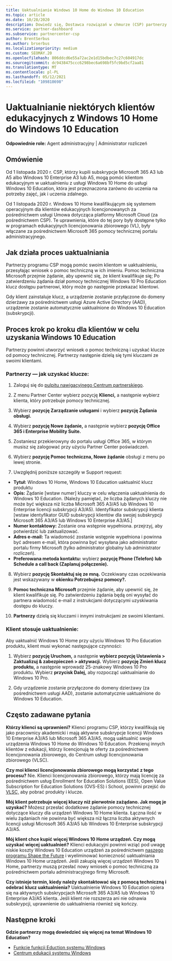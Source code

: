 ```yaml
---
title: Uaktualnianie Windows 10 Home do Windows 10 Education
ms.topic: article
ms.date: 10/28/2020
description: Dowiedz się, Dostawca rozwiązań w chmurze (CSP) partnerzy mogą uaktualnić niektórych swoich klientów edukacyjnych z Windows 10 Home do Windows 10 Education
ms.service: partner-dashboard
ms.subservice: partnercenter-csp
author: BrentSerbus
ms.author: brserbus
ms.localizationpriority: medium
ms.custom: SEOMAY.20
ms.openlocfilehash: 806ddcd6e55a72ac2e1d15bdbec7c27c604917dc
ms.sourcegitcommit: dc9438475ccc6298bec6a698bf5fc9bd5cf2aa81
ms.translationtype: MT
ms.contentlocale: pl-PL
ms.lasthandoff: 05/12/2021
ms.locfileid: "109818698"
---
```

# <a name="upgrade-some-education-customers-from-windows-10-home-to-windows-10-education"></a>Uaktualnianie niektórych klientów edukacyjnych z Windows 10 Home do Windows 10 Education

**Odpowiednie role:** Agent administracyjny | Administrator rozliczeń

## <a name="overview"></a>Omówienie

Od 1 listopada 2020 r. CSP, którzy kupili subskrypcje Microsoft 365 A3 lub A5 albo Windows 10 Enterprise A3 lub A5, mogą pomóc klientom edukacyjnym w uaktualnieniu z usługi Windows 10 Home do usługi Windows 10 Education, która jest przeznaczona zarówno do uczenia na potrzeby zajęć, jak i uczenia zdalnego.

Od 1 listopada 2020 r. Windows 10 Home kwalifikującym się systemem operacyjnym dla klientów edukacyjnych licencjonowanych za pośrednictwem usługi Umowa dotycząca platformy Microsoft Cloud (za pośrednictwem CSP). Te uprawnienia, które do tej pory były dostępne tylko w programach edukacyjnych licencjonowania zbiorowego (VL), były włączane za pośrednictwem Microsoft 365 pomocy technicznej portalu administracyjnego. 

## <a name="how-the-upgrade-process-works"></a>Jak działa proces uaktualniania

Partnerzy programu CSP mogą pomóc swoim klientom w uaktualnieniu, przesyłając wniosek o pomoc techniczną w ich imieniu. Pomoc techniczna Microsoft przejmie żądanie, aby upewnić się, że klient kwalifikuje się; Po zatwierdzeniu żądania dział pomocy technicznej Windows 10 Pro Education klucz dostępu partnerowi, który może go następnie przekazać klientowi.

Gdy klient zainstaluje klucz, a urządzenie zostanie przyłączone do domeny dzierżawy za pośrednictwem usługi Azure Active Directory (AAD), urządzenie zostanie automatycznie uaktualnione do Windows 10 Education (subskrypcji).   

## <a name="step-by-step-process-for-customers-to-get-windows-10-education"></a>Proces krok po kroku dla klientów w celu uzyskania Windows 10 Education

Partnerzy powinni utworzyć wniosek o pomoc techniczną i uzyskać klucze od pomocy technicznej. Partnerzy następnie dzielą się tymi kluczami ze swoimi klientami.

### <a name="partners--how-to-get-the-keys"></a>Partnerzy — jak uzyskać klucze:

1. Zaloguj się do [pulpitu nawigacyjnego Centrum partnerskiego](https://partner.microsoft.com/dashboard).

2. Z menu Partner Center wybierz pozycję **Klienci,** a następnie wybierz klienta, który potrzebuje pomocy technicznej.

3. Wybierz **pozycję Zarządzanie usługami** i wybierz **pozycję Żądania obsługi.**

4. Wybierz **pozycję Nowe żądanie,** a następnie wybierz **pozycję Office 365 i Enterprise Mobility Suite.**

5. Zostaniesz przekierowyny do portalu usługi Office 365, w którym musisz się zalogować przy użyciu Partner Center poświadczeń.

6. Wybierz **pozycję Pomoc techniczna, Nowe żądanie** obsługi z menu po lewej stronie.

7. Uwzględnij poniższe szczegóły w Support request:

- **Tytuł:** Windows 10 Home, Windows 10 Education uaktualnić klucz produktu
- **Opis:** Żądanie [wstaw numer] kluczy w celu włączenia uaktualnienia do Windows 10 Education. (Należy pamiętać, że liczba żądanych kluczy nie może być większa niż liczba Microsoft 365 A3/A5 lub Windows 10 Enterprise licencji subskrypcji A3/A5). Identyfikator subskrypcji klienta [wstaw identyfikator GUID subskrypcji klientów dla swojej subskrypcji Microsoft 365 A3/A5 lub Windows 10 Enterprise A3/A5.]
- **Numer kontaktowy:** Zostanie ona wstępnie wypełniona. przejrzyj, aby potwierdzić lub zaktualizować.
- **Adres e-mail:** Ta wiadomość zostanie wstępnie wypełniona i powinna być adresem e-mail, która powinna być wysyłana jako administrator portalu firmy Microsoft (tylko administrator globalny lub administrator rozliczeń).
- **Preferowana metoda kontaktu:** wybierz **pozycję Phone (Telefon)** **lub Schedule a call back (Zaplanuj połączenie).**

8. Wybierz **pozycję Skontaktuj się ze mną.** Oczekiwany czas oczekiwania jest wskazywany w **okienku Potrzebujesz pomocy?.**

9. **Pomoc techniczna Microsoft** przejmie żądanie, aby upewnić się, że klient kwalifikuje się. Po zatwierdzeniu żądania będą oni wysyłać do partnera wiadomość e-mail z instrukcjami dotyczącymi uzyskiwania dostępu do kluczy.

10. **Partnerzy** dzielą się kluczami i innymi instrukcjami ze swoimi klientami.

### <a name="customer-applies-the-upgrade"></a>Klient stosuje uaktualnienie:

Aby uaktualnić Windows 10 Home przy użyciu Windows 10 Pro Education produktu, klient musi wykonać następujące czynności:  

1. Wybierz **pozycję Uruchom,** a następnie **wybierz pozycję Ustawienia > Zaktualizuj & zabezpieczeń > aktywacji.** Wybierz **pozycję Zmień klucz produktu,** a następnie wprowadź 25-znakowy Windows 10 Pro produktu. Wybierz **przycisk Dalej,** aby rozpocząć uaktualnianie do Windows 10 Pro.

2. Gdy urządzenie zostanie przyłączone do domeny dzierżawy (za pośrednictwem usługi AAD), zostanie automatycznie uaktualnione do Windows 10 Education.  

## <a name="frequently-asked-questions"></a>Często zadawane pytania

**Którzy klienci są uprawnieni?**
Klienci programu CSP, którzy kwalifikują się jako pracownicy akademicki i mają aktywne subskrypcje licencji Windows 10 Enterprise A3/A5 lub Microsoft 365 A3/A5, mogą uaktualnić swoje urządzenia Windows 10 Home do Windows 10 Education. Przekieruj innych klientów z edukacji, którzy licencjonują te oferty za pośrednictwem licencjonowania zbiorowego, do Centrum usługi licencjonowania zbiorowego (VLSC).

**Czy moi klienci licencjonowania zbiorowego mogą korzystać z tego procesu?**
Nie. Klienci licencjonowania zbiorowego, którzy mają licencję za pośrednictwem usług Enrollment for Education Solutions (EES), Open Value Subscription for Education Solutions (OVS-ES) i School, powinni przejść do [VLSC,](https://www.microsoft.com/Licensing/servicecenter/default.aspx) aby pobrać produkty i klucze. 

**Mój klient potrzebuje więcej kluczy niż pierwotnie zażądano. Jak mogę je uzyskać?**
Możesz przesłać dodatkowe żądanie pomocy technicznej dotyczące kluczy dla urządzeń Windows 10 Home klienta. Łączna ilość w wielu żądaniach nie powinna być większa niż łączna liczba aktywnych licencji usługi Microsoft 365 A3/A5 lub Windows 10 Enterprise subskrypcji A3/A5.

**Mój klient chce kupić więcej Windows 10 Home urządzeń. Czy mogą uzyskać więcej uaktualnień?**
Klienci edukacyjni powinni wziąć pod uwagę niskie koszty Windows 10 Education urządzeń za pośrednictwem [naszego programu Shape the Future](https://www.microsoft.com/education/products/windows/shapethefuture.aspx) i wyeliminować konieczność uaktualniania Windows 10 Home urządzeń. Jeśli zakupią więcej urządzeń Windows 10 Home, partnerzy muszą przesłać nowy wniosek o pomoc techniczną za pośrednictwem portalu administracyjnego firmy Microsoft.

**Czy istnieje termin, kiedy należy skontaktować się z pomocą techniczną i odebrać klucz uaktualnienia?**
Uaktualnienie Windows 10 Education opiera się na aktywnych subskrypcjach Microsoft 365 A3/A5 lub Windows 10 Enterprise A3/A5 klienta. Jeśli klient nie rozszerza ani nie odnawia subskrypcji, uprawnienie do uaktualnienia również się kończy.

## <a name="next-steps"></a>Następne kroki

**Gdzie partnerzy mogą dowiedzieć się więcej na temat Windows 10 Education?**

- [Funkcje funkcji Eduction systemu Windows](https://www.microsoft.com/education/products/windows/features)
- [Centrum edukacji systemu Windows](/education/windows/)